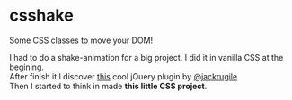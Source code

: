 csshake
=======

Some CSS classes to move your DOM!

<p>I had to do a shake-animation for a big project. I did it in vanilla CSS at the begining.<br>After finish it I discover <a class="shake shake-constant shake-little" href="http://jackrugile.com/jrumble/">this</a> cool jQuery plugin by <a class="shake" href="https://twitter.com/jackrugile">@jackrugile</a><br> Then I started to think in made <strong>this little CSS project</strong>.</p>


